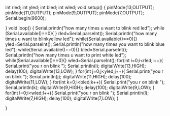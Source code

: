int rled;
int yled;
int bled;
int wled;
void setup()
{
  pinMode(13,OUTPUT);
  pinMode(11,OUTPUT);
  pinMode(9,OUTPUT);
  pinMode(7,OUTPUT);
  Serial.begin(9600);
  
}
void loop()
{
  Serial.println("how many times u want to blink red led");
  while (Serial.available()==0){ }
  rled=Serial.parseInt();
  Serial.println("how many times u want to blinkyellow led");
  while(Serial.available()==0){}
  yled=Serial.parseInt();
  Serial.println("how many times you want to blink blue led");
  while(Serial.available()==0){}
  bled=Serial.parseInt();
  Serial.println("how many times u want to print white led");
  while(Serial.available()==0){}
  wled=Serial.parseInt();
   for(int i=0;i<rled;i++){
    Serial.print("you r on blink ");
    Serial.println(i);
    digitalWrite(13,HIGH);
    delay(100);
    digitalWrite(13,LOW);
   }
   for(int j=0;j<yled;j++){
    Serial.print("you r on blink ");
    Serial.println(j);
    digitalWrite(11,HIGH);
    delay(100);
    digitalWrite(11,LOW);
   }
   for(int k=0;i<bled;k++){
    Serial.print("you r on blink ");
    Serial.println(k);
    digitalWrite(9,HIGH);
    delay(100);
    digitalWrite(9,LOW);
   }
   for(int l=0;i<wled;l++){
    Serial.print("you r on blink ");
    Serial.println(l);
    digitalWrite(7,HIGH);
    delay(100);
    digitalWrite(7,LOW);
   }
  
}
